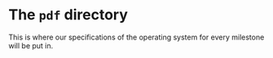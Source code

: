 # The `pdf` directory

This is where our specifications of the operating system for every milestone will be put in.
